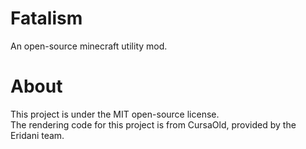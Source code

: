 # Fatalism  
An open-source minecraft utility mod.  

# About  
This project is under the MIT open-source license.  
The rendering code for this project is from CursaOld, provided by the Eridani team.  
